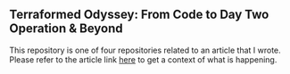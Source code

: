 ## Terraformed Odyssey: From Code to Day Two Operation & Beyond
This repository is one of four repositories related to an article that I wrote. Please refer to the article link [here](https://notes.sreboy.com/blog/terraformed-odyssey-from-code-to-day-two-operation-and-beyond) to get a context of what is happening.

